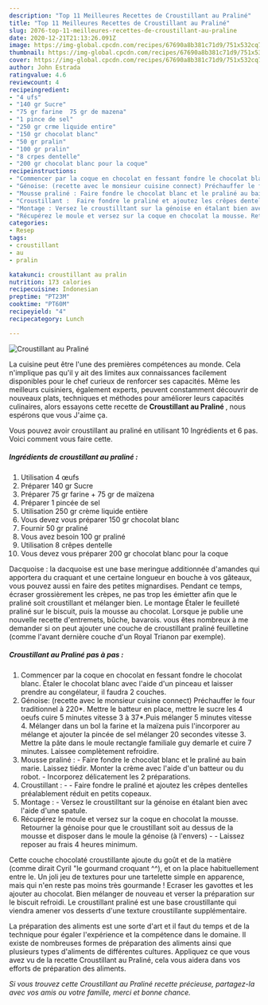 ```yaml
---
description: "Top 11 Meilleures Recettes de Croustillant au Praliné"
title: "Top 11 Meilleures Recettes de Croustillant au Praliné"
slug: 2076-top-11-meilleures-recettes-de-croustillant-au-praline
date: 2020-12-21T21:13:26.091Z
image: https://img-global.cpcdn.com/recipes/67690a8b381c71d9/751x532cq70/croustillant-au-praline-photo-principale-de-la-recette.jpg
thumbnail: https://img-global.cpcdn.com/recipes/67690a8b381c71d9/751x532cq70/croustillant-au-praline-photo-principale-de-la-recette.jpg
cover: https://img-global.cpcdn.com/recipes/67690a8b381c71d9/751x532cq70/croustillant-au-praline-photo-principale-de-la-recette.jpg
author: John Estrada
ratingvalue: 4.6
reviewcount: 4
recipeingredient:
- "4 ufs"
- "140 gr Sucre"
- "75 gr farine  75 gr de mazena"
- "1 pince de sel"
- "250 gr crme liquide entire"
- "150 gr chocolat blanc"
- "50 gr pralin"
- "100 gr pralin"
- "8 crpes dentelle"
- "200 gr chocolat blanc pour la coque"
recipeinstructions:
- "Commencer par la coque en chocolat en fessant fondre le chocolat blanc. Étaler le chocolat blanc avec l&#39;aide d&#39;un pinceau et laisser prendre au congélateur, il faudra 2 couches."
- "Génoise: (recette avec le monsieur cuisine connect) Préchauffer le four traditionnel à 220*. Mettre le batteur en place, mettre le sucre les 4 oeufs cuire 5 minutes vitesse 3 à 37*.Puis mélanger 5 minutes vitesse 4. Mélanger dans un bol la farine et la maïzena puis l&#39;incorporer au mélange et ajouter la pincée de sel mélanger 20 secondes vitesse 3. Mettre la pâte dans le moule rectangle familiale guy demarle et cuire 7 minutes. Laissee complètement refroidire."
- "Mousse praliné : Faire fondre le chocolat blanc et le praliné au bain marie. Laissez tiédir. Monter la crème avec l&#39;aide d&#39;un batteur ou du robot. Incorporez délicatement les 2 préparations."
- "Croustillant :  Faire fondre le praliné et ajoutez les crêpes dentelles préalablement réduit en petits copeaux."
- "Montage : Versez le croustilltant sur la génoise en étalant bien avec l&#39;aide d&#39;une spatule."
- "Récupérez le moule et versez sur la coque en chocolat la mousse. Retourner la génoise pour que le croustillant soit au dessus de la mousse et disposer dans le moule la génoise (à l&#39;envers)  Laissez reposer au frais 4 heures minimum."
categories:
- Resep
tags:
- croustillant
- au
- pralin

katakunci: croustillant au pralin 
nutrition: 173 calories
recipecuisine: Indonesian
preptime: "PT23M"
cooktime: "PT60M"
recipeyield: "4"
recipecategory: Lunch

---
```



![Croustillant au Praliné](https://img-global.cpcdn.com/recipes/67690a8b381c71d9/751x532cq70/croustillant-au-praline-photo-principale-de-la-recette.jpg)

La cuisine peut être l'une des premières compétences au monde. Cela n'implique pas qu'il y ait des limites aux connaissances facilement disponibles pour le chef curieux de renforcer ses capacités. Même les meilleurs cuisiniers, également experts, peuvent constamment découvrir de nouveaux plats, techniques et méthodes pour améliorer leurs capacités culinaires, alors essayons cette recette de <strong> Croustillant au Praliné </strong>, nous espérons que vous J'aime ça.

<!--inarticleads1-->

Vous pouvez avoir croustillant au praliné en utilisant 10 Ingrédients et 6 pas. Voici comment vous faire cette.

##### Ingrédients de croustillant au praliné :

1. Utilisation 4 œufs
1. Préparer 140 gr Sucre
1. Préparer 75 gr farine + 75 gr de maïzena
1. Préparer 1 pincée de sel
1. Utilisation 250 gr crème liquide entière
1. Vous devez vous préparer 150 gr chocolat blanc
1. Fournir 50 gr praliné
1. Vous avez besoin 100 gr praliné
1. Utilisation 8 crêpes dentelle
1. Vous devez vous préparer 200 gr chocolat blanc pour la coque


Dacquoise : la dacquoise est une base meringue additionnée d&#39;amandes qui apportera du craquant et une certaine longueur en bouche à vos gâteaux, vous pouvez aussi en faire des petites mignardises. Pendant ce temps, écraser grossièrement les crèpes, ne pas trop les émietter afin que le praliné soit croustillant et mélanger bien. Le montage Étaler le feuilleté praliné sur le biscuit, puis la mousse au chocolat. Lorsque je publie une nouvelle recette d&#39;entremets, bûche, bavarois. vous êtes nombreux à me demander si on peut ajouter une couche de croustillant praliné feuilletine (comme l&#39;avant dernière couche d&#39;un Royal Trianon par exemple). 

<!--inarticleads2-->

##### Croustillant au Praliné pas à pas :

1. Commencer par la coque en chocolat en fessant fondre le chocolat blanc. Étaler le chocolat blanc avec l&#39;aide d&#39;un pinceau et laisser prendre au congélateur, il faudra 2 couches.
1. Génoise: (recette avec le monsieur cuisine connect) Préchauffer le four traditionnel à 220*. Mettre le batteur en place, mettre le sucre les 4 oeufs cuire 5 minutes vitesse 3 à 37*.Puis mélanger 5 minutes vitesse 4. Mélanger dans un bol la farine et la maïzena puis l&#39;incorporer au mélange et ajouter la pincée de sel mélanger 20 secondes vitesse 3. Mettre la pâte dans le moule rectangle familiale guy demarle et cuire 7 minutes. Laissee complètement refroidire.
1. Mousse praliné : - Faire fondre le chocolat blanc et le praliné au bain marie. Laissez tiédir. Monter la crème avec l&#39;aide d&#39;un batteur ou du robot. - Incorporez délicatement les 2 préparations.
1. Croustillant : -  - Faire fondre le praliné et ajoutez les crêpes dentelles préalablement réduit en petits copeaux.
1. Montage : - Versez le croustilltant sur la génoise en étalant bien avec l&#39;aide d&#39;une spatule.
1. Récupérez le moule et versez sur la coque en chocolat la mousse. Retourner la génoise pour que le croustillant soit au dessus de la mousse et disposer dans le moule la génoise (à l&#39;envers) -  - Laissez reposer au frais 4 heures minimum.


Cette couche chocolaté croustillante ajoute du goût et de la matière (comme dirait Cyril &#34;le gourmand croquant ^^), et on la place habituellement entre le. Un joli jeu de textures pour une tartelette simple en apparence, mais qui n&#39;en reste pas moins très gourmande ! Ecraser les gavottes et les ajouter au chocolat. Bien mélanger de nouveau et verser la préparation sur le biscuit refroidi. Le croustillant praliné est une base croustillante qui viendra amener vos desserts d&#39;une texture croustillante supplémentaire. 

<!--inarticleads1-->

<p>
La préparation des aliments est une sorte d'art et il faut du temps et de la technique pour égaler l'expérience et la compétence dans le domaine. Il existe de nombreuses formes de préparation des aliments ainsi que plusieurs types d'aliments de différentes cultures. Appliquez ce que vous avez vu de la recette Croustillant au Praliné, cela vous aidera dans vos efforts de préparation des aliments.
</p>

<p>
<i>Si vous trouvez cette Croustillant au Praliné recette précieuse, partagez-la avec vos amis ou votre famille, merci et bonne chance.</i>
</p>
